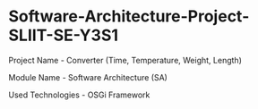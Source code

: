 # Software-Architecture-Project-SLIIT-SE-Y3S1
Project Name - Converter (Time, Temperature, Weight, Length)

Module Name - Software Architecture (SA)

Used Technologies - OSGi Framework
